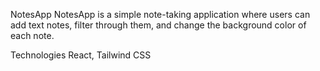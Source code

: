 NotesApp
NotesApp is a simple note-taking application where users can add text notes, filter through them, and change the background color of each note.

Technologies
React, Tailwind CSS
